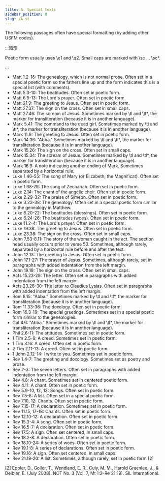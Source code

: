 ```yaml
---
title: A. Special texts
sidebar_position: 0
slug: /A.st
---
```




The following passages often have special formatting (by adding other USFM codes).


:::暗示

Poetic form usually uses \q1 and \q2. Small caps are marked with \sc … \sc*.

:::



- Matt 1.2-16: The genealogy, which is not normal prose. Often set in a special poetic form so the fathers line up and the form indicates this is a special list (with comments).
- Matt 5.3-10: The beatitudes. Often set in poetic form.
- Matt 6.9-13: The Lord's prayer. Often set in poetic form.
- Matt 21.9: The greeting to Jesus. Often set in poetic form.
- Matt 27.37: The sign on the cross. Often set in small caps.
- Matt 27.46: The scream of Jesus. Sometimes marked by \tl and \tl*, the marker for transliteration (because it is in another language).
- Mark 5.41: The command to the dead girl. Sometimes marked by \tl and \tl*, the marker for transliteration (because it is in another language).
- Mark 11.9: The greeting to Jesus. Often set in poetic form.
- Mark 14.36: "Abba." Sometimes marked by \tl and \tl*, the marker for transliteration (because it is in another language).
- Mark 15.26: The sign on the cross. Often set in small caps.
- Mark 15.34: The scream of Jesus. Sometimes marked by \tl and \tl*, the marker for transliteration (because it is in another language).
- Mark 16.9: A note indicating another ending of Mark. Sometimes separated by a horizontal rule.
- Luke 1.46-55: The song of Mary (or Elizabeth; the Magnificat). Often set in poetic form.
- Luke 1.68-79: The song of Zechariah. Often set in poetic form.
- Luke 2.14: The chant of the angelic choir. Often set in poetic form.
- Luke 2.29-32: The praise of Simeon. Often set in poetic form.
- Luke 3.23-38: The genealogy. Often set in a special poetic form similar to the genealogy in Matthew.
- Luke 6.20-22: The beatitudes (blessings). Often set in poetic form.
- Luke 6.24-26: The beatitudes (woes). Often set in poetic form.
- Luke 11.2-4: The Lord's prayer. Often set in poetic form.
- Luke 19.38: The greeting to Jesus. Often set in poetic form.
- Luke 23.38: The sign on the cross. Often set in small caps.
- John 7.53-8.11: The story of the woman caught in the act. The section head usually occurs prior to verse 53. Sometimes, although rarely, separated by a horizontal rule before and after the text.
- John 12.13: The greeting to Jesus. Often set in poetic form.
- John 17.1-27: The prayer of Jesus. Sometimes, although rarely, set in paragraphs with added indentation from the left margin.
- John 19.19: The sign on the cross. Often set in small caps.
- Acts 15.23-29: The letter. Often set in paragraphs with added indentation from the left margin.
- Acts 23.26-30: The letter to Claudius Lysias. Often set in paragraphs with added indentation from the left margin.
- Rom 8.15: "Abba." Sometimes marked by \tl and \tl*, the marker for transliteration (because it is in another language).
- Rom 11.33-36: The doxology. Often set in poetic form.
- Rom 16.3-16: The special greetings. Sometimes set in a special poetic form similar to the genealogies.
- Gal 4.6: "Abba." Sometimes marked by \tl and \tl*, the marker for transliteration (because it is in another language).
- Phil 2.6-11: The attitudes. Sometimes set in poetic form.
- 1 Tim 2.5-6: A creed. Sometimes set in poetic form.
- 1 Tim 3.16: A creed. Often set in poetic form.
- 2 Tim 2.11-13: A creed. Often set in poetic form.
- 1 John 2.12-14: I write to you. Sometimes set in poetic form.
- Rev 1.4-7: The greeting and doxology. Sometimes set as poetry and prose.
- Rev 2-3: The seven letters. Often set in paragraphs with added indentation from the left margin.
- Rev 4.8: A chant. Sometimes set in centered poetic form.
- Rev 4.11: A chant. Often set in poetic form.
- Rev 5.9-10, 12, 13: Songs. Often set in poetic form.
- Rev 7.5-8: A list. Often set in a special poetic form.
- Rev 7.10, 12: Chants. Often set in poetic form.
- Rev 7.15-17: A declaration. Sometimes set in poetic form.
- Rev 11.15, 17-18: Chants. Often set in poetic form.
- Rev 12.10-12: A declaration. Often set in poetic form.
- Rev 15.3-4: A song. Often set in poetic form.
- Rev 16.5-7: A declaration. Often set in poetic form.
- Rev 17.5: A sign. Often set centered, in small caps.
- Rev 18.2-8: A declaration. Often set in poetic form.
- Rev 18.10-24: A series of woes. Often set in poetic form.
- Rev 19.1-8: A series of declarations. Often set in poetic form.
- Rev 19.16: A sign. Often set centered, in small caps.
- Rev 21.19-20: A list. Sometimes, although rarely, set in poetic form [2]

[2] Eppler, D., Goller, T., Wendland, E. R., Culy, M. M., Harold Greenlee, J., & Deibler, E. (July 2008). NOT No. 3 (Vol. 7, Mt 1:2–Re 21:19). SIL International.

